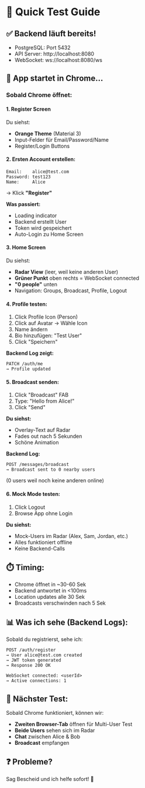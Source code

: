 # 🚀 Quick Test Guide

## ✅ Backend läuft bereits!
- PostgreSQL: Port 5432
- API Server: http://localhost:8080
- WebSocket: ws://localhost:8080/ws

## 📱 App startet in Chrome...

### Sobald Chrome öffnet:

#### 1. Register Screen
Du siehst:
- **Orange Theme** (Material 3)
- Input-Felder für Email/Password/Name
- Register/Login Buttons

#### 2. Ersten Account erstellen:
```
Email:    alice@test.com
Password: test123
Name:     Alice
```
→ Klick **"Register"**

**Was passiert:**
- Loading indicator
- Backend erstellt User
- Token wird gespeichert
- Auto-Login zu Home Screen

#### 3. Home Screen
Du siehst:
- **Radar View** (leer, weil keine anderen User)
- **Grüner Punkt** oben rechts = WebSocket connected
- **"0 people"** unten
- Navigation: Groups, Broadcast, Profile, Logout

#### 4. Profile testen:
1. Click Profile Icon (Person)
2. Click auf Avatar → Wähle Icon
3. Name ändern
4. Bio hinzufügen: "Test User"
5. Click "Speichern"

**Backend Log zeigt:**
```
PATCH /auth/me
→ Profile updated
```

#### 5. Broadcast senden:
1. Click "Broadcast" FAB
2. Type: "Hello from Alice!"
3. Click "Send"

**Du siehst:**
- Overlay-Text auf Radar
- Fades out nach 5 Sekunden
- Schöne Animation

**Backend Log:**
```
POST /messages/broadcast
→ Broadcast sent to 0 nearby users
```
(0 users weil noch keine anderen online)

#### 6. Mock Mode testen:
1. Click Logout
2. Browse App ohne Login

**Du siehst:**
- Mock-Users im Radar (Alex, Sam, Jordan, etc.)
- Alles funktioniert offline
- Keine Backend-Calls

## ⏱️ Timing:
- Chrome öffnet in ~30-60 Sek
- Backend antwortet in <100ms
- Location updates alle 30 Sek
- Broadcasts verschwinden nach 5 Sek

## 📊 Was ich sehe (Backend Logs):
Sobald du registrierst, sehe ich:
```
POST /auth/register
→ User alice@test.com created
→ JWT token generated
→ Response 200 OK

WebSocket connected: <userId>
→ Active connections: 1
```

## 🎯 Nächster Test:
Sobald Chrome funktioniert, können wir:
- **Zweiten Browser-Tab** öffnen für Multi-User Test
- **Beide Users** sehen sich im Radar
- **Chat** zwischen Alice & Bob
- **Broadcast** empfangen

## ❓ Probleme?
Sag Bescheid und ich helfe sofort! 🚀

